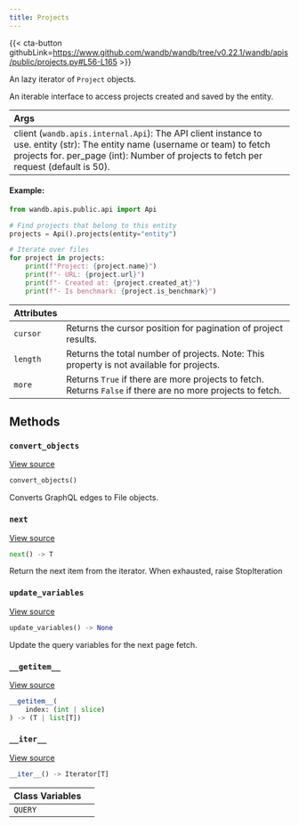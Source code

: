 ```yaml
---
title: Projects
---
```


{{< cta-button githubLink=https://www.github.com/wandb/wandb/tree/v0.22.1/wandb/apis/public/projects.py#L56-L165 >}}

An lazy iterator of `Project` objects.

An iterable interface to access projects created and saved by the entity.

| Args |  |
| :--- | :--- |
|  client (`wandb.apis.internal.Api`): The API client instance to use. entity (str): The entity name (username or team) to fetch projects for. per_page (int): Number of projects to fetch per request (default is 50). |

#### Example:

```python
from wandb.apis.public.api import Api

# Find projects that belong to this entity
projects = Api().projects(entity="entity")

# Iterate over files
for project in projects:
    print(f"Project: {project.name}")
    print(f"- URL: {project.url}")
    print(f"- Created at: {project.created_at}")
    print(f"- Is benchmark: {project.is_benchmark}")
```

| Attributes |  |
| :--- | :--- |
|  `cursor` |  Returns the cursor position for pagination of project results. <!-- lazydoc-ignore: internal --> |
|  `length` |  Returns the total number of projects. Note: This property is not available for projects. <!-- lazydoc-ignore: internal --> |
|  `more` |  Returns `True` if there are more projects to fetch. Returns `False` if there are no more projects to fetch. <!-- lazydoc-ignore: internal --> |

## Methods

### `convert_objects`

[View source](https://www.github.com/wandb/wandb/tree/v0.22.1/wandb/apis/public/projects.py#L154-L162)

```python
convert_objects()
```

Converts GraphQL edges to File objects.

<!-- lazydoc-ignore: internal -->


### `next`

[View source](https://www.github.com/wandb/wandb/tree/v0.22.1/wandb/apis/paginator.py#L102-L109)

```python
next() -> T
```

Return the next item from the iterator. When exhausted, raise StopIteration

### `update_variables`

[View source](https://www.github.com/wandb/wandb/tree/v0.22.1/wandb/apis/paginator.py#L71-L73)

```python
update_variables() -> None
```

Update the query variables for the next page fetch.

### `__getitem__`

[View source](https://www.github.com/wandb/wandb/tree/v0.22.1/wandb/apis/paginator.py#L95-L100)

```python
__getitem__(
    index: (int | slice)
) -> (T | list[T])
```

### `__iter__`

[View source](https://www.github.com/wandb/wandb/tree/v0.22.1/wandb/apis/paginator.py#L50-L52)

```python
__iter__() -> Iterator[T]
```

| Class Variables |  |
| :--- | :--- |
|  `QUERY`<a id="QUERY"></a> |   |
